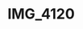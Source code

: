 ---
pid: '115'
layout: photos
title: IMG_4120
filename: IMG_4171.jpg
caption: 
previous_pid: '114'
next_pid: '116'
permalink: "/photos/115.html"
---